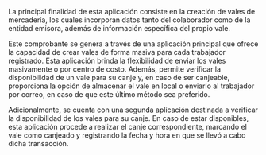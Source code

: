 La principal finalidad de esta aplicación
consiste en la creación de vales de mercadería,
los cuales incorporan datos tanto del colaborador
como de la entidad emisora, además de información
específica del propio vale.

Este comprobante se genera a través de una
aplicación principal que ofrece la capacidad de
crear vales de forma masiva para cada trabajador
registrado. Esta aplicación brinda la flexibilidad
de enviar los vales masivamente o por centro de
costo. Además, permite verificar la disponibilidad
de un vale para su canje y, en caso de ser canjeable,
proporciona la opción de almacenar el vale en local
o enviarlo al trabajador por correo, en caso de que
este último método sea preferido.

Adicionalmente, se cuenta con una segunda aplicación
destinada a verificar la disponibilidad de los vales
para su canje. En caso de estar disponibles, esta
aplicación procede a realizar el canje correspondiente,
marcando el vale como canjeado y registrando la fecha
y hora en que se llevó a cabo dicha transacción.
